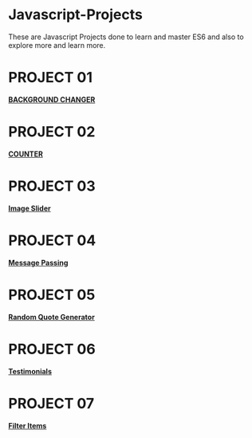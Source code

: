 # Javascript-Projects
These are Javascript Projects done to learn and master ES6 and also
to explore more and learn more.

# PROJECT 01

**[BACKGROUND CHANGER](https://vikas-km.github.io/javascript-projects/Background-Changer/index.html)**

# PROJECT 02

**[COUNTER](https://vikas-km.github.io/javascript-projects/Counter/index.html)**

# PROJECT 03

**[Image Slider](https://vikas-km.github.io/javascript-projects/Image%20Slider/index.html)**

# PROJECT 04

**[Message Passing](https://vikas-km.github.io/javascript-projects/MessagePassing/index.html)**

# PROJECT 05

**[Random Quote Generator](https://vikas-km.github.io/javascript-projects/Random%20Quote%20Generator/index.html)**

# PROJECT 06

**[Testimonials](https://vikas-km.github.io/javascript-projects/Testimonials/index.html)**

# PROJECT 07

**[Filter Items](https://vikas-km.github.io/javascript-projects/Filter%20Items/index.html)**

